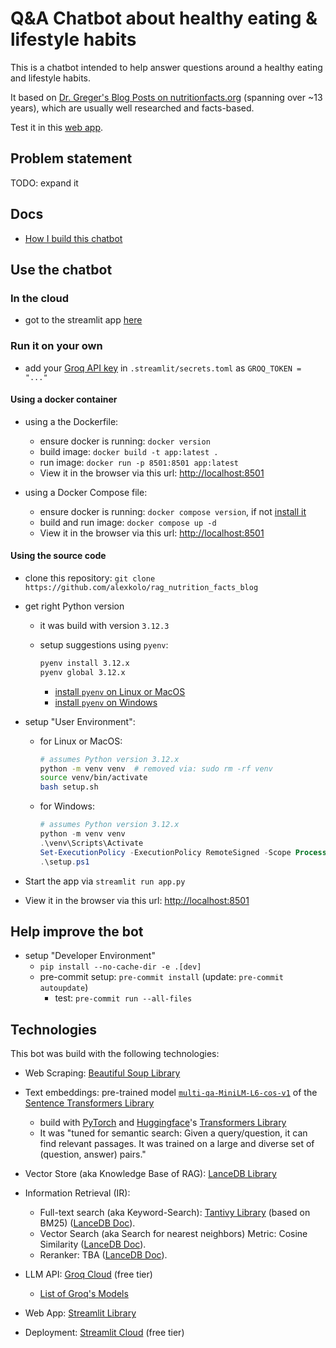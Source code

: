 # Q&A Chatbot about healthy eating & lifestyle habits

This is a chatbot intended to help answer questions around a healthy eating and lifestyle habits.

It based on [Dr. Greger's Blog Posts on nutritionfacts.org](https://nutritionfacts.org/blog/) (spanning over ~13 years), which are usually well researched and facts-based.

Test it in this [web app](https://dr-greger-blog-bot.streamlit.app/).

## Problem statement

TODO: expand it

## Docs

- [How I build this chatbot](docs/how_to_build.md)

## Use the chatbot

### In the cloud

- got to the streamlit app [here](https://dr-greger-blog-bot.streamlit.app/)

### Run it on your own

- add your [Groq API key](https://console.groq.com/keys) in `.streamlit/secrets.toml` as `GROQ_TOKEN = "..."`

#### Using a docker container

- using a the Dockerfile:
  - ensure docker is running: `docker version`
  - build image: `docker build -t app:latest .`
  - run image: `docker run -p 8501:8501 app:latest`
  - View it in the browser via this url: <http://localhost:8501>

- using a Docker Compose file:
  - ensure docker is running: `docker compose version`, if not [install it](https://docs.docker.com/compose/install/linux/)
  - build and run image: `docker compose up -d`
  - View it in the browser via this url: <http://localhost:8501>

#### Using the source code

- clone this repository: `git clone https://github.com/alexkolo/rag_nutrition_facts_blog`

- get right Python version
  - it was build with version `3.12.3`
  - setup suggestions using `pyenv`:

    ```bash
    pyenv install 3.12.x
    pyenv global 3.12.x
    ```

    - [install `pyenv` on Linux or MacOS](https://github.com/pyenv/pyenv)
    - [install `pyenv` on Windows](https://github.com/pyenv-win/pyenv-win)

- setup "User Environment":
  - for Linux or MacOS:

    ```bash
    # assumes Python version 3.12.x
    python -m venv venv  # removed via: sudo rm -rf venv
    source venv/bin/activate
    bash setup.sh
    ```

  - for Windows:

    ```powershell
    # assumes Python version 3.12.x
    python -m venv venv
    .\venv\Scripts\Activate
    Set-ExecutionPolicy -ExecutionPolicy RemoteSigned -Scope Process
    .\setup.ps1
    ```

- Start the app via `streamlit run app.py`
- View it in the browser via this url: <http://localhost:8501>

## Help improve the bot

- setup "Developer Environment"
  - `pip install --no-cache-dir -e .[dev]`
  - pre-commit setup: `pre-commit install` (update: `pre-commit autoupdate`)
    - test: `pre-commit run --all-files`

## Technologies

This bot was build with the following technologies:

- Web Scraping: [Beautiful Soup Library](https://www.crummy.com/software/BeautifulSoup/)

- Text embeddings: pre-trained model [`multi-qa-MiniLM-L6-cos-v1`](https://huggingface.co/sentence-transformers/multi-qa-MiniLM-L6-cos-v1) of the [Sentence Transformers Library](https://www.sbert.net/index.html)
  - build with [PyTorch](https://pytorch.org/get-started/locally/) and [Huggingface](https://huggingface.co/)'s [Transformers Library](https://github.com/huggingface/transformers)
  - It was "tuned for semantic search: Given a query/question, it can find relevant passages. It was trained on a large and diverse set of (question, answer) pairs."

- Vector Store (aka Knowledge Base of RAG): [LanceDB Library](https://lancedb.github.io/lancedb/)

- Information Retrieval (IR):
  - Full-text search (aka Keyword-Search): [Tantivy Library](https://github.com/quickwit-oss/tantivy) (based on BM25) ([LanceDB Doc](https://lancedb.github.io/lancedb/fts/)).
  - Vector Search (aka Search for nearest neighbors) Metric: Cosine Similarity ([LanceDB Doc](https://lancedb.github.io/lancedb/search/)).
  - Reranker: TBA ([LanceDB Doc](https://lancedb.github.io/lancedb/reranking/)).

- LLM API: [Groq Cloud](https://groq.com/) (free tier)
  - [List of Groq's Models](https://console.groq.com/docs/models)

- Web App: [Streamlit Library](https://streamlit.io/)
- Deployment: [Streamlit Cloud](https://streamlit.io/cloud) (free tier)
